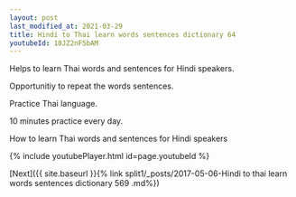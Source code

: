 ```yaml
---
layout: post
last_modified_at: 2021-03-29
title: Hindi to Thai learn words sentences dictionary 64 
youtubeId: 10JZ2nF5bAM
---
```

 
 
Helps to learn Thai words and sentences for Hindi speakers.

Opportunitiy to repeat the words sentences. 

Practice Thai language. 
 
10 minutes practice every day. 
 
How to learn Thai words and sentences for Hindi speakers 
 
{% include youtubePlayer.html id=page.youtubeId %}
 
 
[Next]({{ site.baseurl }}{% link  split1/_posts/2017-05-06-Hindi to thai learn words sentences dictionary 569 .md%})
 
